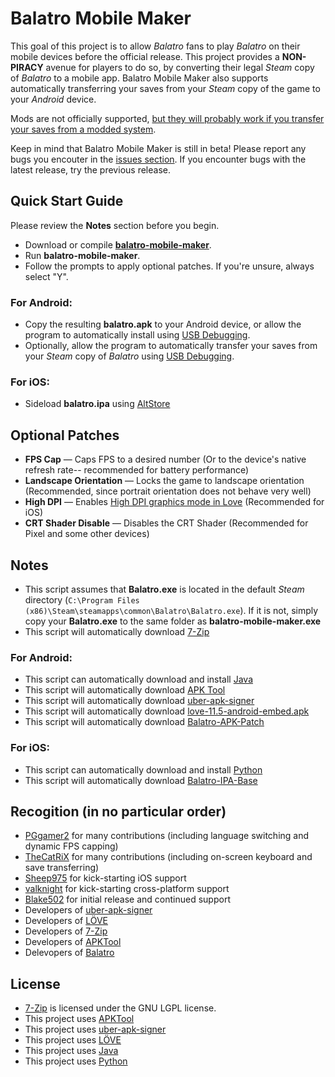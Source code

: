 # Balatro Mobile Maker

This goal of this project is to allow *Balatro* fans to play *Balatro* on their mobile devices before the official release. This project provides a **NON-PIRACY** avenue for players to do so, by converting their legal *Steam* copy of *Balatro* to a mobile app. Balatro Mobile Maker also supports automatically transferring your saves from your *Steam* copy of the game to your *Android* device.

Mods are not officially supported, [but they will probably work if you transfer your saves from a modded system](https://github.com/blake502/balatro-mobile-maker/issues/11).

Keep in mind that Balatro Mobile Maker is still in beta! Please report any bugs you encouter in the [issues section](https://github.com/blake502/balatro-mobile-maker/issues). If you encounter bugs with the latest release, try the previous release.

## Quick Start Guide
Please review the **Notes** section before you begin.
 - Download or compile [**balatro-mobile-maker**](https://github.com/blake502/balatro-mobile-maker/releases).
 - Run **balatro-mobile-maker**.
 - Follow the prompts to apply optional patches. If you're unsure, always select "Y".
 ### For Android:
 - Copy the resulting **balatro.apk** to your Android device, or allow the program to automatically install using [USB Debugging](https://developer.android.com/studio/debug/dev-options).
 - Optionally, allow the program to automatically transfer your saves from your *Steam* copy of *Balatro* using [USB Debugging](https://developer.android.com/studio/debug/dev-options).
 ### For iOS:
 - Sideload **balatro.ipa** using [AltStore](https://altstore.io/)

 ## Optional Patches
- **FPS Cap** — Caps FPS to a desired number (Or to the device's native refresh rate-- recommended for battery performance)
- **Landscape Orientation** — Locks the game to landscape orientation (Recommended, since portrait orientation does not behave very well)
- **High DPI** — Enables [High DPI graphics mode in Love](https://love2d.org/wiki/love.window.setMode) (Recommended for iOS)
- **CRT Shader Disable** — Disables the CRT Shader (Recommended for Pixel and some other devices)

## Notes
 - This script assumes that **Balatro.exe** is located in the default *Steam* directory (`C:\Program Files (x86)\Steam\steamapps\common\Balatro\Balatro.exe`). If it is not, simply copy your **Balatro.exe** to the same folder as **balatro-mobile-maker.exe**
 - This script will automatically download [7-Zip](https://www.7-zip.org/)
 ### For Android:
 - This script can automatically download and install [Java](https://www.java.com/en/download/)
 - This script will automatically download [APK Tool](https://apktool.org/)
 - This script will automatically download [uber-apk-signer](https://github.com/patrickfav/uber-apk-signer/)
 - This script will automatically download [love-11.5-android-embed.apk](https://github.com/love2d/love-android/)
 - This script will automatically download [Balatro-APK-Patch](https://github.com/blake502/balatro-mobile-maker/releases/tag/Additional-Tools-1.0)
 ### For iOS:
 - This script can automatically download and install [Python](https://www.python.org/)
 - This script will automatically download [Balatro-IPA-Base](https://github.com/blake502/balatro-mobile-maker/releases/tag/Additional-Tools-1.0)

 ## Recogition (in no particular order)
 - [PGgamer2](https://github.com/PGgamer2) for many contributions (including language switching and dynamic FPS capping)
 - [TheCatRiX](https://github.com/TheCatRiX) for many contributions (including on-screen keyboard and save transferring)
 - [Sheep975](https://github.com/Sheep975) for kick-starting iOS support
 - [valknight](https://github.com/valknight) for kick-starting cross-platform support
 - [Blake502](https://github.com/Blake502) for initial release and continued support
 - Developers of [uber-apk-signer](https://github.com/patrickfav/uber-apk-signer)
 - Developers of [LÖVE](https://love2d.org/)
 - Developers of [7-Zip](https://www.7-zip.org/)
 - Developers of [APKTool](https://apktool.org/)
 - Delevopers of [Balatro](https://www.playbalatro.com/)

 ## License
 - [7-Zip](https://github.com/ip7z/7zip/blob/main/DOC/License.txt) is licensed under the GNU LGPL license.
 - This project uses [APKTool](https://github.com/iBotPeaches/Apktool/blob/master/LICENSE.md)
 - This project uses [uber-apk-signer](https://github.com/patrickfav/uber-apk-signer/blob/main/LICENSE)
 - This project uses [LÖVE](https://github.com/love2d/love/blob/main/license.txt)
 - This project uses [Java](https://www.oracle.com/downloads/licenses/javase-license1.html)
 - This project uses [Python](https://opensource.org/license/python-2-0)

